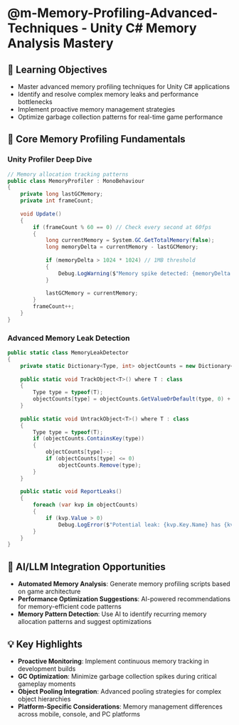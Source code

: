# @m-Memory-Profiling-Advanced-Techniques - Unity C# Memory Analysis Mastery

## 🎯 Learning Objectives
- Master advanced memory profiling techniques for Unity C# applications
- Identify and resolve complex memory leaks and performance bottlenecks
- Implement proactive memory management strategies
- Optimize garbage collection patterns for real-time game performance

## 🔧 Core Memory Profiling Fundamentals

### Unity Profiler Deep Dive
```csharp
// Memory allocation tracking patterns
public class MemoryProfiler : MonoBehaviour
{
    private long lastGCMemory;
    private int frameCount;
    
    void Update()
    {
        if (frameCount % 60 == 0) // Check every second at 60fps
        {
            long currentMemory = System.GC.GetTotalMemory(false);
            long memoryDelta = currentMemory - lastGCMemory;
            
            if (memoryDelta > 1024 * 1024) // 1MB threshold
            {
                Debug.LogWarning($"Memory spike detected: {memoryDelta / 1024}KB");
            }
            
            lastGCMemory = currentMemory;
        }
        frameCount++;
    }
}
```

### Advanced Memory Leak Detection
```csharp
public static class MemoryLeakDetector
{
    private static Dictionary<Type, int> objectCounts = new Dictionary<Type, int>();
    
    public static void TrackObject<T>() where T : class
    {
        Type type = typeof(T);
        objectCounts[type] = objectCounts.GetValueOrDefault(type, 0) + 1;
    }
    
    public static void UntrackObject<T>() where T : class
    {
        Type type = typeof(T);
        if (objectCounts.ContainsKey(type))
        {
            objectCounts[type]--;
            if (objectCounts[type] <= 0)
                objectCounts.Remove(type);
        }
    }
    
    public static void ReportLeaks()
    {
        foreach (var kvp in objectCounts)
        {
            if (kvp.Value > 0)
                Debug.LogError($"Potential leak: {kvp.Key.Name} has {kvp.Value} untracked instances");
        }
    }
}
```

## 🚀 AI/LLM Integration Opportunities
- **Automated Memory Analysis**: Generate memory profiling scripts based on game architecture
- **Performance Optimization Suggestions**: AI-powered recommendations for memory-efficient code patterns
- **Memory Pattern Detection**: Use AI to identify recurring memory allocation patterns and suggest optimizations

## 💡 Key Highlights
- **Proactive Monitoring**: Implement continuous memory tracking in development builds
- **GC Optimization**: Minimize garbage collection spikes during critical gameplay moments
- **Object Pooling Integration**: Advanced pooling strategies for complex object hierarchies
- **Platform-Specific Considerations**: Memory management differences across mobile, console, and PC platforms